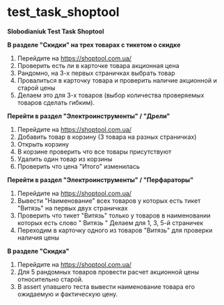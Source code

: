 # test_task_shoptool

**Slobodianiuk Test Task Shoptool**

**В разделе "Скидки" на  трех товарах с тикетом о скидке**
1. Перейдите на https://shoptool.com.ua/
2. Проверить есть ли в карточке товара акционная цена
3. Рандомно, на 3-х первых страничках выбрать товар
4. Провалиться в карточку товара и проверить наличие акционной и старой цены
5. Делаем это для 3-х товаров  (выбор количества проверяемых товаров сделать гибким).

**Перейти в раздел "Электроинструменты" / "Дрели"**
1. Перейдите на https://shoptool.com.ua/
2. Добавить товар в корзину (3 товара на разных страничках)
3. Открыть корзину
4. В корзине проверить  что все товары присутствуют
5. Удалить один товар из корзины
6. Проверить что цена "Итого" изменилась

**Перейти в раздел "Электроинструменты" / "Перфараторы"**
1. Перейдите на https://shoptool.com.ua/
2. Вывести "Наименование" всех товаров у которых есть тикет "Витязь" на первых двух страничках
3. Проверить что тикет "Витязь" только у товаров в наименовании которых есть слово " Витязь " Делаем для 1, 3, 5-й страничек
4. Переходим в карточку одного из товаров "Витязь" для проверки наличия цены

**В разделе "Скидка"**
1. Перейдите на https://shoptool.com.ua/
2. Для 5 рандомных товаров провести расчет акционной цены относительно старой.
3. В assert упавшего теста вывести наименование товара его ожидаемую и фактическую цену.
